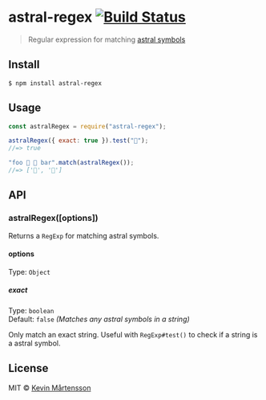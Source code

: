 # astral-regex [![Build Status](https://travis-ci.org/kevva/astral-regex.svg?branch=master)](https://travis-ci.org/kevva/astral-regex)

> Regular expression for matching [astral symbols](https://everything2.com/title/astral+plane)

## Install

```
$ npm install astral-regex
```

## Usage

```js
const astralRegex = require("astral-regex");

astralRegex({ exact: true }).test("🦄");
//=> true

"foo 🦄 💩 bar".match(astralRegex());
//=> ['🦄', '💩']
```

## API

### astralRegex([options])

Returns a `RegExp` for matching astral symbols.

#### options

Type: `Object`

##### exact

Type: `boolean`<br>
Default: `false` _(Matches any astral symbols in a string)_

Only match an exact string. Useful with `RegExp#test()` to check if a string is a astral symbol.

## License

MIT © [Kevin Mårtensson](https://github.com/kevva)
